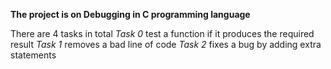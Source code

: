 **The project is on Debugging in C programming language**

There are 4 tasks in total
*Task 0* test a function if it produces the required result
*Task 1* removes a bad line of code
*Task 2* fixes a bug by adding extra statements

